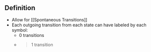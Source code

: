 ## Definition
- Allow for [[Spontaneous Transitions]]
- Each outgoing transition from each state can have labeled by each symbol:
	- 0 transitions 
	- > 1 transition